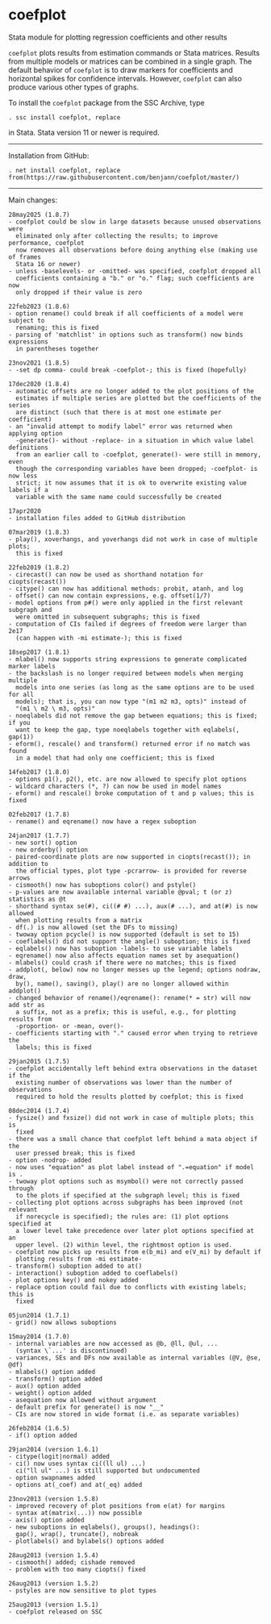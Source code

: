 # coefplot
Stata module for plotting regression coefficients and other results

`coefplot` plots results from estimation commands or Stata matrices. Results
from multiple models or matrices can be combined in a single graph. The default
behavior of `coefplot` is to draw markers for coefficients and horizontal
spikes for confidence intervals. However, `coefplot` can also produce various
other types of graphs.

To install the `coefplot` package from the SSC Archive, type

    . ssc install coefplot, replace

in Stata. Stata version 11 or newer is required.

---

Installation from GitHub:

    . net install coefplot, replace from(https://raw.githubusercontent.com/benjann/coefplot/master/)

---

Main changes:

    28may2025 (1.8.7)
    - coefplot could be slow in large datasets because unused observations were
      eliminated only after collecting the results; to improve performance, coefplot
      now removes all observations before doing anything else (making use of frames
      Stata 16 or newer)
    - unless -baselevels- or -omitted- was specified, coefplot dropped all
      coefficients containing a "b." or "o." flag; such coefficients are now
      only dropped if their value is zero
  
    22feb2023 (1.8.6)
    - option rename() could break if all coefficients of a model were subject to
      renaming; this is fixed
    - parsing of 'matchlist' in options such as transform() now binds expressions
      in parentheses together

    23nov2021 (1.8.5)
    - -set dp comma- could break -coefplot-; this is fixed (hopefully)
    
    17dec2020 (1.8.4)
    - automatic offsets are no longer added to the plot positions of the 
      estimates if multiple series are plotted but the coefficients of the series
      are distinct (such that there is at most one estimate per coefficient)
    - an "invalid attempt to modify label" error was returned when applying option 
      -generate()- without -replace- in a situation in which value label definitions
      from an earlier call to -coefplot, generate()- were still in memory, even
      though the corresponding variables have been dropped; -coefplot- is now less
      strict; it now assumes that it is ok to overwrite existing value labels if a
      variable with the same name could successfully be created

    17apr2020
    - installation files added to GitHub distribution
    
    07mar2019 (1.8.3)
    - play(), xoverhangs, and yoverhangs did not work in case of multiple plots;
      this is fixed
  
    22feb2019 (1.8.2)
    - cirecast() can now be used as shorthand notation for ciopts(recast()) 
    - citype() can now has additional methods: probit, atanh, and log
    - offset() can now contain expressions, e.g. offset(1/7)
    - model options from p#() were only applied in the first relevant subgraph and
      were omitted in subsequent subgraphs; this is fixed
    - computation of CIs failed if degrees of freedom were larger than 2e17
      (can happen with -mi estimate-); this is fixed

    18sep2017 (1.8.1)
    - mlabel() now supports string expressions to generate complicated marker labels
    - the backslash is no longer required between models when merging multiple 
      models into one series (as long as the same options are to be used for all
      models); that is, you can now type "(m1 m2 m3, opts)" instead of 
      "(m1 \ m2 \ m3, opts)"
    - noeqlabels did not remove the gap between equations; this is fixed; if you 
      want to keep the gap, type noeqlabels together with eqlabels(, gap(1))
    - eform(), rescale() and transform() returned error if no match was found
      in a model that had only one coefficient; this is fixed

    14feb2017 (1.8.0)
    - options p1(), p2(), etc. are now allowed to specify plot options
    - wildcard characters (*, ?) can now be used in model names
    - eform() and rescale() broke computation of t and p values; this is fixed

    02feb2017 (1.7.8)
    - rename() and eqrename() now have a regex suboption

    24jan2017 (1.7.7)
    - new sort() option
    - new orderby() option
    - paired-coordinate plots are now supported in ciopts(recast()); in addition to
      the official types, plot type -pcrarrow- is provided for reverse arrows
    - cismooth() now has suboptions color() and pstyle()
    - p-values are now available internal variable @pval; t (or z) statistics as @t
    - shorthand syntax se(#), ci((# #) ...), aux(# ...), and at(#) is now allowed 
      when plotting results from a matrix
    - df(.) is now allowed (set the DFs to missing)
    - twoway option pcycle() is now supported (default is set to 15)
    - coeflabels() did not support the angle() suboption; this is fixed
    - eqlabels() now has suboption -labels- to use variable labels
    - eqrename() now also affects equation names set by asequation()
    - mlabels() could crash if there were no matches; this is fixed
    - addplot(, below) now no longer messes up the legend; options nodraw, draw, 
      by(), name(), saving(), play() are no longer allowed within addplot()
    - changed behavior of rename()/eqrename(): rename(* = str) will now add str as
      a suffix, not as a prefix; this is useful, e.g., for plotting results from
      -proportion- or -mean, over()-
    - coefficients starting with "." caused error when trying to retrieve the 
      labels; this is fixed

    29jan2015 (1.7.5)
    - coefplot accidentally left behind extra observations in the dataset if the 
      existing number of observations was lower than the number of observations 
      required to hold the results plotted by coefplot; this is fixed

    08dec2014 (1.7.4)
    - fysize() and fxsize() did not work in case of multiple plots; this is 
      fixed
    - there was a small chance that coefplot left behind a mata object if the 
      user pressed break; this is fixed
    - option -nodrop- added
    - now uses "equation" as plot label instead of ".=equation" if model is .
    - twoway plot options such as msymbol() were not correctly passed through
      to the plots if specified at the subgraph level; this is fixed
    - collecting plot options across subgraphs has been improved (not relevant 
      if norecycle is specified); the rules are: (1) plot options specified at
      a lower level take precedence over later plot options specified at an 
      upper level. (2) within level, the rightmost option is used.
    - coefplot now picks up results from e(b_mi) and e(V_mi) by default if 
      plotting results from -mi estimate-
    - transform() suboption added to at()
    - interaction() suboption added to coeflabels()
    - plot options key() and nokey added
    - replace option could fail due to conflicts with existing labels; this is 
      fixed

    05jun2014 (1.7.1)
    - grid() now allows suboptions

    15may2014 (1.7.0)
    - internal variables are now accessed as @b, @ll, @ul, ...
      (syntax \`...' is discontinued)
    - variances, SEs and DFs now available as internal variables (@V, @se, @df)
    - mlabels() option added
    - transform() option added
    - aux() option added
    - weight() option added
    - asequation now allowed without argument
    - default prefix for generate() is now "__"
    - CIs are now stored in wide format (i.e. as separate variables)

    26feb2014 (1.6.5)
    - if() option added

    29jan2014 (version 1.6.1)
    - citype(logit|normal) added
    - ci() now uses syntax ci((ll ul) ...)
      ci("ll ul" ...) is still supported but undocumented
    - option swapnames added
    - options at(_coef) and at(_eq) added

    23nov2013 (version 1.5.8)
    - improved recovery of plot positions from e(at) for margins
    - syntax at(matrix(...)) now possible
    - axis() option added
    - new suboptions in eqlabels(), groups(), headings(): 
      gap(), wrap(), truncate(), nobreak 
    - plotlabels() and bylabels() options added

    28aug2013 (version 1.5.4)
    - cismooth() added; cishade removed
    - problem with too many ciopts() fixed

    26aug2013 (version 1.5.2)
    - pstyles are now sensitive to plot types

    25aug2013 (version 1.5.1)
    - coefplot released on SSC